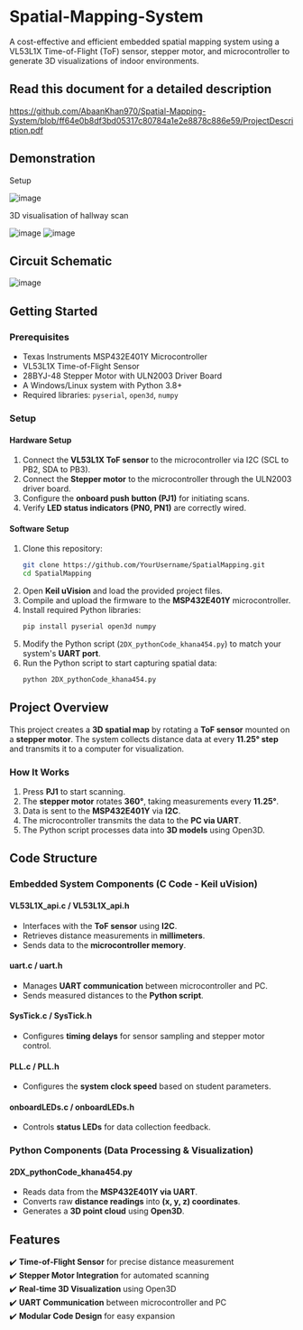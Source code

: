 # Spatial-Mapping-System

A cost-effective and efficient embedded spatial mapping system using a VL53L1X Time-of-Flight (ToF) sensor, stepper motor, and microcontroller to generate 3D visualizations of indoor environments.

## **Read this document for a detailed description**
https://github.com/AbaanKhan970/Spatial-Mapping-System/blob/ff64e0b8df3bd05317c80784a1e2e8878c886e59/ProjectDescription.pdf

## **Demonstration**
Setup

![image](https://github.com/user-attachments/assets/3c30caab-2e3f-4614-a1d4-3c1e4d0bfb10)

3D visualisation of hallway scan

![image](https://github.com/user-attachments/assets/55ac5f9a-5b96-4725-a40b-432eb3750625)  ![image](https://github.com/user-attachments/assets/468500ee-c6bd-4840-adb1-258a32191239)

## **Circuit Schematic**
![image](https://github.com/user-attachments/assets/7343a142-c9ad-4d87-a23f-7d1beec329ad)

## **Getting Started**
### **Prerequisites**
- Texas Instruments MSP432E401Y Microcontroller
- VL53L1X Time-of-Flight Sensor
- 28BYJ-48 Stepper Motor with ULN2003 Driver Board
- A Windows/Linux system with Python 3.8+
- Required libraries: `pyserial`, `open3d`, `numpy`

### **Setup**
#### **Hardware Setup**
1. Connect the **VL53L1X ToF sensor** to the microcontroller via I2C (SCL to PB2, SDA to PB3).
2. Connect the **Stepper motor** to the microcontroller through the ULN2003 driver board.
3. Configure the **onboard push button (PJ1)** for initiating scans.
4. Verify **LED status indicators (PN0, PN1)** are correctly wired.

#### **Software Setup**
1. Clone this repository:
   ```bash
   git clone https://github.com/YourUsername/SpatialMapping.git
   cd SpatialMapping
   ```
2. Open **Keil uVision** and load the provided project files.
3. Compile and upload the firmware to the **MSP432E401Y** microcontroller.
4. Install required Python libraries:
   ```bash
   pip install pyserial open3d numpy
   ```
5. Modify the Python script (`2DX_pythonCode_khana454.py`) to match your system's **UART port**.
6. Run the Python script to start capturing spatial data:
   ```bash
   python 2DX_pythonCode_khana454.py
   ```

## **Project Overview**
This project creates a **3D spatial map** by rotating a **ToF sensor** mounted on a **stepper motor**. The system collects distance data at every **11.25° step** and transmits it to a computer for visualization.

### **How It Works**
1. Press **PJ1** to start scanning.
2. The **stepper motor** rotates **360°**, taking measurements every **11.25°**.
3. Data is sent to the **MSP432E401Y** via **I2C**.
4. The microcontroller transmits the data to the **PC via UART**.
5. The Python script processes data into **3D models** using Open3D.

## **Code Structure**
### **Embedded System Components (C Code - Keil uVision)**
#### **VL53L1X_api.c / VL53L1X_api.h**
- Interfaces with the **ToF sensor** using **I2C**.
- Retrieves distance measurements in **millimeters**.
- Sends data to the **microcontroller memory**.

#### **uart.c / uart.h**
- Manages **UART communication** between microcontroller and PC.
- Sends measured distances to the **Python script**.

#### **SysTick.c / SysTick.h**
- Configures **timing delays** for sensor sampling and stepper motor control.

#### **PLL.c / PLL.h**
- Configures the **system clock speed** based on student parameters.

#### **onboardLEDs.c / onboardLEDs.h**
- Controls **status LEDs** for data collection feedback.

### **Python Components (Data Processing & Visualization)**
#### **2DX_pythonCode_khana454.py**
- Reads data from the **MSP432E401Y via UART**.
- Converts raw **distance readings** into **(x, y, z) coordinates**.
- Generates a **3D point cloud** using **Open3D**.

## **Features**
✔️ **Time-of-Flight Sensor** for precise distance measurement  
✔️ **Stepper Motor Integration** for automated scanning  
✔️ **Real-time 3D Visualization** using Open3D  
✔️ **UART Communication** between microcontroller and PC  
✔️ **Modular Code Design** for easy expansion  
